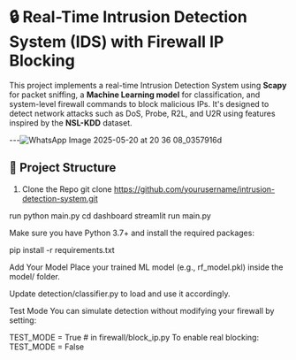 # 🔒 Real-Time Intrusion Detection System (IDS) with Firewall IP Blocking

This project implements a real-time Intrusion Detection System using **Scapy** for packet sniffing, a **Machine Learning model** for classification, and system-level firewall commands to block malicious IPs. It's designed to detect network attacks such as DoS, Probe, R2L, and U2R using features inspired by the **NSL-KDD** dataset.

---![WhatsApp Image 2025-05-20 at 20 36 08_0357916d](https://github.com/user-attachments/assets/c4e2327c-b12a-4910-bce7-ef75c7e15fb6)


## 📁 Project Structure


1. Clone the Repo
git clone https://github.com/yourusername/intrusion-detection-system.git

run python main.py
cd dashboard
streamlit run main.py

Make sure you have Python 3.7+ and install the required packages:

pip install -r requirements.txt

Add Your Model
Place your trained ML model (e.g., rf_model.pkl) inside the model/ folder.

Update detection/classifier.py to load and use it accordingly.


Test Mode
You can simulate detection without modifying your firewall by setting:

TEST_MODE = True  # in firewall/block_ip.py
To enable real blocking:
TEST_MODE = False

